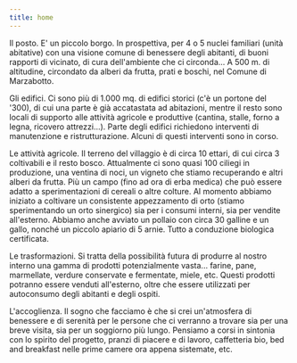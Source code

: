 ```yaml
---
title: home
---
```

  Il posto. E' un piccolo borgo. In prospettiva, per 4 o 5 nuclei familiari (unità abitative) con una visione comune di benessere degli abitanti, di buoni rapporti di vicinato, di cura dell'ambiente che ci circonda... A 500 m. di altitudine, circondato da alberi da frutta, prati e boschi, nel Comune di Marzabotto.

  Gli edifici. Ci sono più di 1.000 mq. di edifici storici (c'è un portone del '300), di cui una parte è già accatastata ad abitazioni, mentre il resto sono locali di supporto alle attività agricole e produttive (cantina, stalle, forno a legna, ricovero attrezzi...). Parte degli edifici richiedono interventi di manutenzione e ristrutturazione. Alcuni di questi interventi sono in corso.

  Le attività agricole. Il terreno del villaggio è di circa 10 ettari, di cui circa 3 coltivabili e il resto bosco. Attualmente ci sono quasi 100 ciliegi in produzione, una ventina di noci, un vigneto che stiamo recuperando e altri alberi da frutta. Più un campo (fino ad ora di erba medica) che può essere adatto a sperimentazioni di cereali o altre colture. Al momento abbiamo iniziato a coltivare un consistente appezzamento di orto (stiamo sperimentando un orto sinergico) sia per i consumi interni, sia per vendite all'esterno. Abbiamo anche avviato un pollaio con circa 30 galline e un gallo, nonché un piccolo apiario di 5 arnie. Tutto a conduzione biologica certificata.

  Le trasformazioni. Si tratta della possibilità futura di produrre al nostro interno una gamma di prodotti potenzialmente vasta... farine, pane, marmellate, verdure conservate e fermentate, miele, etc. Questi prodotti potranno essere venduti all'esterno, oltre che essere utilizzati per autoconsumo degli abitanti e degli ospiti.

  L'accoglienza.  Il sogno che facciamo è che si crei un'atmosfera di benessere e di serenità per le persone che ci verranno a trovare sia per una breve visita, sia per un soggiorno più lungo. Pensiamo a corsi in sintonia con lo spirito del progetto, pranzi di piacere e di lavoro, caffetteria bio, bed and breakfast nelle prime camere ora appena sistemate, etc. 
